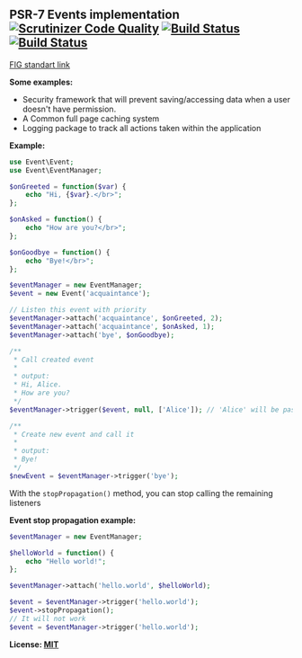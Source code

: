 ## PSR-7 Events implementation [![Scrutinizer Code Quality](https://scrutinizer-ci.com/g/Folleah/psr7-event-emitter/badges/quality-score.png?b=master)](https://scrutinizer-ci.com/g/Folleah/psr7-event-emitter/?branch=master) [![Build Status](https://scrutinizer-ci.com/g/Folleah/psr7-event-emitter/badges/build.png?b=master)](https://scrutinizer-ci.com/g/Folleah/psr7-event-emitter/build-status/master) [![Build Status](https://travis-ci.org/Folleah/psr7-event-emitter.svg?branch=master)](https://travis-ci.org/Folleah/psr7-event-emitter)

[FIG standart link](https://github.com/php-fig/fig-standards/blob/master/proposed/event-manager.md)

**Some examples:**
- Security framework that will prevent saving/accessing data when a user doesn't have permission.
- A Common full page caching system
- Logging package to track all actions taken within the application

**Example:**
```php
use Event\Event;
use Event\EventManager;

$onGreeted = function($var) {
    echo "Hi, {$var}.</br>";
};

$onAsked = function() {
    echo "How are you?</br>";
};

$onGoodbye = function() {
    echo "Bye!</br>";
};

$eventManager = new EventManager;
$event = new Event('acquaintance');

// Listen this event with priority
$eventManager->attach('acquaintance', $onGreeted, 2);
$eventManager->attach('acquaintance', $onAsked, 1);
$eventManager->attach('bye', $onGoodbye);

/**
 * Call created event
 * 
 * output:
 * Hi, Alice.
 * How are you?
 */
$eventManager->trigger($event, null, ['Alice']); // 'Alice' will be passed as argument to the listener callback

/**
 * Create new event and call it
 * 
 * output:
 * Bye!
 */
$newEvent = $eventManager->trigger('bye');
```


With the `stopPropagation()` method, you can stop calling the remaining listeners

**Event stop propagation example:**
```php
$eventManager = new EventManager;

$helloWorld = function() {
    echo "Hello world!";
};

$eventManager->attach('hello.world', $helloWorld);

$event = $eventManager->trigger('hello.world');
$event->stopPropagation();
// It will not work
$event = $eventManager->trigger('hello.world');
```

**License: [MIT](https://github.com/Folleah/psr7-event-emitter/blob/master/README.md)**